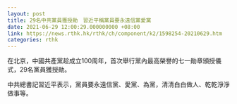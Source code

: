 ```yaml
---
layout: post
title: 29名中共黨員獲授勛　習近平稱黨員要永遠信黨愛黨
date: 2021-06-29 12:00:29.000000000 +08:00
link: https://news.rthk.hk/rthk/ch/component/k2/1598254-20210629.htm
categories: rthk
---
```


在北京，中國共產黨趁成立100周年，首次舉行黨內最高榮譽的七一勛章頒授儀式，29名黨員獲授勛。

中共總書記習近平表示，黨員要永遠信黨、愛黨、為黨，清清白白做人、乾乾淨淨做事等。
